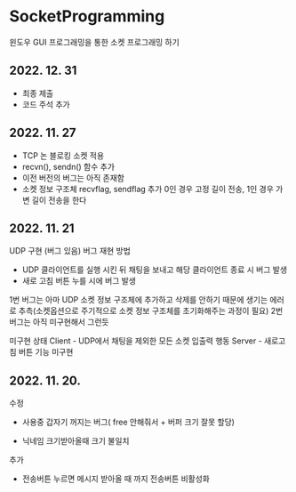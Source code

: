 # SocketProgramming
윈도우 GUI 프로그래밍을 통한 소켓 프로그래밍 하기

## 2022. 12. 31
- 최종 제출
- 코드 주석 추가

## 2022. 11. 27
- TCP 논 블로킹 소켓 적용
- recvn(), sendn() 함수 추가
- 이전 버전의 버그는 아직 존재함
- 소켓 정보 구조체 recvflag, sendflag 추가 0인 경우 고정 길이 전송, 1인 경우 가변 길이 전송을 한다

## 2022. 11. 21
UDP 구현 (버그 있음)
버그 재현 방법
- UDP 클라이언트를 실행 시킨 뒤 채팅을 보내고 해당 클라이언트 종료 시 버그 발생
- 새로 고침 버튼 누를 시에 버그 발생

1번 버그는 아마 UDP 소켓 정보 구조체에 추가하고 삭제를 안하기 때문에 생기는 에러로 추측(소켓옵션으로 주기적으로 소켓 정보 구조체를 초기화해주는 과정이 필요)
2번 버그는 아직 미구현해서 그런듯

미구현 상태
Client - UDP에서 채팅을 제외한 모든 소켓 입출력 행동
Server - 새로고침 버튼 기능 미구현 
## 2022. 11. 20.
수정
- 사용중 갑자기 꺼지는 버그( free 안해줘서  + 버퍼 크기 잘못 할당)

- 닉네임 크기받아올때 크기 불일치

추가
- 전송버튼 누르면 메시지 받아올 때 까지 전송버튼 비활성화
